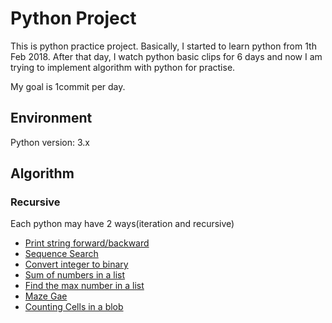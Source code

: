 # Python Project
This is python practice project. Basically, I started to learn python from 1th Feb 2018.
After that day, I watch python basic clips for 6 days and now I am trying to implement algorithm with python for practise.

My goal is 1commit per day.


## Environment
Python version: 3.x
## Algorithm
### Recursive
Each python may have 2 ways(iteration and recursive)

- [Print string forward/backward](./algorithm/Recursive/1.print_string.py)
- [Sequence Search](./algorithm/Recursive/2.seq_search.py)
- [Convert integer to binary](./algorithm/Recursive/3.convert_to_binary.py)
- [Sum of numbers in a list](./algorithm/Recursive/4.list_sum.py)
- [Find the max number in a list](./algorithm/Recursive/5.find_max.py)
- [Maze Gae](./algorithm/Recursive/6.maze_game.py)
- [Counting Cells in a blob](./algorithm/Recursive/7.counting_cells_in_a_blob.py)
